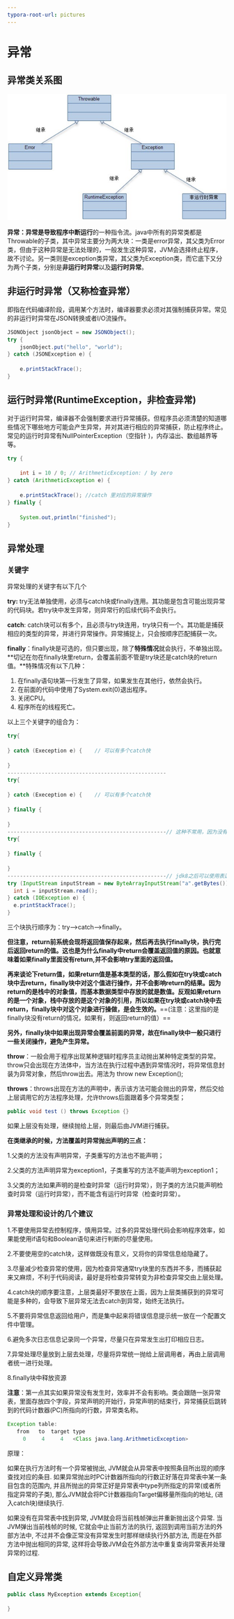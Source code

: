 ```yaml
---
typora-root-url: pictures
---
```


# 异常

## 异常类关系图

![](./pictures/Exception.jpg)

**异常：**异常是**导致程序中断运行**的一种指令流。java中所有的异常类都是Throwable的子类，其中异常主要分为两大块：一类是error异常，其父类为Error类，但由于这种异常是无法处理的，一般发生这种异常，JVM会选择终止程序，故不讨论。另一类则是exception类异常，其父类为Exception类，而它底下又分为两个子类，分别是**非运行时异常**以及**运行时异常**。



## 非运行时异常（又称检查异常）

即指在代码编译阶段，调用某个方法时，编译器要求必须对其强制捕获异常。常见的非运行时异常在JSON转换或者I/O流操作。

```java
JSONObject jsonObject = new JSONObject();
try {
    jsonObject.put("hello", "world");
} catch (JSONException e) {
			
    e.printStackTrace();
}
```



## 运行时异常(RuntimeException，非检查异常)

对于运行时异常，编译器不会强制要求进行异常捕获。但程序员必须清楚的知道哪些情况下哪些地方可能会产生异常，并对其进行相应的异常捕获，防止程序终止。常见的运行时异常有NullPointerException（空指针 )，内存溢出、数组越界等等。

```java
try {
    
    int i = 10 / 0; // ArithmeticException: / by zero
} catch (ArithmeticException e) {
    
    e.printStackTrace(); //catch 里对应的异常操作
} finally {
    
    System.out,println("finished");
}
```



## 异常处理

### 关键字

异常处理的关键字有以下几个

**try:** try无法单独使用，必须与catch块或finally连用。其功能是包含可能出现异常的代码块。若try块中发生异常，则异常行的后续代码不会执行。

**catch**: catch块可以有多个，且必须与try块连用，try块只有一个。其功能是捕获相应的类型的异常，并进行异常操作。异常捕捉上，只会按顺序匹配捕获一次。

**finally**：finally块是可选的，但只要出现，除了**特殊情况**就会执行，不单独出现。**切记在勿在finally块里return，会覆盖前面不管是try块还是catch块的return值。**特殊情况有以下几种：

1. 在finally语句块第一行发生了异常，如果发生在其他行，依然会执行。
2. 在前面的代码中使用了System.exit(0)退出程序。
3. 关闭CPU。
4. 程序所在的线程死亡。

以上三个关键字的组合为：

```java
try{
    
} catch (Exeception e) { 	// 可以有多个catch快
    
} 
---------------------------------------------------
try{
    
} catch (Exeception e) {  	// 可以有多个catch快
    
} finally {
    
}
---------------------------------------------------// 这种不常用，因为没有意义,但可以用
try{
    
} finally {
    
}
---------------------------------------------------// jdk8之后可以使用表达式关闭资源
try (InputStream inputStream = new ByteArrayInputStream("a".getBytes())) {
  int i = inputStream.read();
} catch (IOException e) {
  e.printStackTrace();
}
```

三个块执行顺序为：try—>catch—>finally。

**但注意，return前系统会现将返回值保存起来，然后再去执行finally块，执行完后返回return的值。这也是为什么finally中return会覆盖返回值的原因。也就意味着如果finally里面没有return,并不会影响try里面的返回值。**

**再来谈论下return值，如果return值是基本类型的话，那么假如在try块或catch块中去return，finally块中对这个值进行操作，并不会影响return的结果。因为return的是栈中的对象值，而基本数据类型中存放的就是数值。反观如果return的是一个对象，栈中存放的是这个对象的引用，所以如果在try块或catch块中去return，finally块中对这个对象进行操做，是会生效的。**==(注意：这里指的是finally块没有return的情况，如果有，则返回return的值）==

**另外，finally块中如果出现异常会覆盖前面的异常，故在finally块中一般只进行一些关闭操作，避免产生异常。**

**throw**：一般会用于程序出现某种逻辑时程序员主动抛出某种特定类型的异常。throw只会出现在方法体中，当方法在执行过程中遇到异常情况时，将异常信息封装为异常对象，然后throw出去。用法为 throw new Exception(); 

**throws**：throws出现在方法的声明中，表示该方法可能会抛出的异常，然后交给上层调用它的方法程序处理，允许throws后面跟着多个异常类型；

```java
public void test () throws Exception {}
```

如果上层没有处理，继续抛给上层，则最后由JVM进行捕获。



**在类继承的时候，方法覆盖时异常抛出声明的三点：**

1.父类的方法没有声明异常，子类重写的方法也不能声明；

2.父类的方法声明异常为exception1，子类重写的方法不能声明为exception1；

3.父类的方法如果声明的是检查时异常（运行时异常），则子类的方法只能声明检查时异常（运行时异常），而不能含有运行时异常（检查时异常）。

### 异常处理和设计的几个建议  

1.不要使用异常去控制程序，慎用异常。过多的异常处理代码会影响程序效率，如果能使用if语句和Boolean语句来进行判断的尽量使用。

2.不要使用空的catch块，这样做既没有意义，又将你的异常信息给隐藏了。

3.尽量减少检查异常的使用，因为检查异常通常try块里的东西并不多，而捕获起来又麻烦，不利于代码阅读，最好是将检查异常转变为非检查异常交由上层处理。

4.catch块的顺序要注意，上层类最好不要放在上面，因为上层类捕获到的异常可能是多种的，会导致下层异常无法去catch到异常，始终无法执行。

5.不要将异常信息返回给用户，而是集中起来将错误信息提示统一放在一个配置文件中管理。

6.避免多次日志信息记录同一个异常，尽量只在异常发生出打印相应日志。

7.异常处理尽量放到上层去处理，尽量将异常统一抛给上层调用者，再由上层调用者统一进行处理。

8.finally块中释放资源

**注意**：第一点其实如果异常没有发生时，效率并不会有影响。类会跟随一张异常表，里面存放四个字段，异常声明的开始行，异常声明的结束行，异常捕获后跳转到的代码计数器(PC)所指向的行数，异常类名称。

```java
Exception table:
   from   to  target type
     0     4     4   <Class java.lang.ArithmeticException>
```

原理：

如果在执行方法时有一个异常被抛出, JVM就会从异常表中按照条目所出现的顺序查找对应的条目. 如果异常抛出时PC计数器所指向的行数正好落在异常表中某一条目包含的范围内, 并且所抛出的异常正好是异常表中type列所指定的异常(或者所指定异常的子类), 那么JVM就会将PC计数器指向Target偏移量所指向的地址, (进入catch块)继续执行.

 

如果没有在异常表中找到异常, JVM就会将当前栈帧弹出并重新抛出这个异常. 当JVM弹出当前栈帧的时候, 它就会中止当前方法的执行, 返回到调用当前方法的外部方法中, 不过并不会像正常没有异常发生时那样继续执行外部方法, 而是在外部方法中抛出相同的异常, 这样将会导致JVM会在外部方法中重复查询异常表并处理异常的过程.

## 自定义异常类

```java
public class MyException extends Exception{
    
}
```

